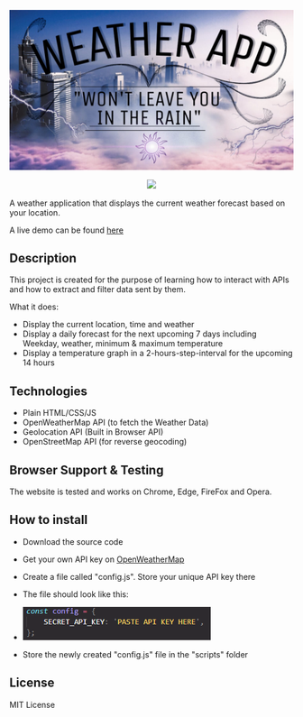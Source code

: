 ![WeatherApp](./images/thumbnail.jpg)

<div align="center">
   <img src="https://img.shields.io/github/license/Coopexx/food-order-app" />
</div>

A weather application that displays the current weather forecast based on your location.

A live demo can be found [here](https://hendriktreuner.me/weather-app)

## Description

This project is created for the purpose of learning how to interact with APIs and how to extract and filter data sent by them.

What it does:

-   Display the current location, time and weather
-   Display a daily forecast for the next upcoming 7 days including Weekday, weather, minimum & maximum temperature
-   Display a temperature graph in a 2-hours-step-interval for the upcoming 14 hours

## Technologies

-   Plain HTML/CSS/JS
-   OpenWeatherMap API (to fetch the Weather Data)
-   Geolocation API (Built in Browser API)
-   OpenStreetMap API (for reverse geocoding)

## Browser Support & Testing

The website is tested and works on Chrome, Edge, FireFox and Opera.

## How to install

-   Download the source code
-   Get your own API key on [OpenWeatherMap](https://openweathermap.org/)
-   Create a file called "config.js". Store your unique API key there
-   The file should look like this:
-   ![Screenshot](./images/screenshot.png)

-   Store the newly created "config.js" file in the "scripts" folder

## License

MIT License
